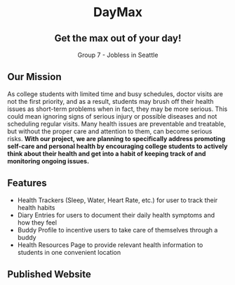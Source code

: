 <h1 align="center"><strong>DayMax</strong></h1>
<h2 align="center"><strong>Get the max out of your day!</strong></h2>
<p align="center">Group 7 - Jobless in Seattle</p>

## Our Mission
As college students with limited time and busy schedules, doctor visits are not the first priority, and as a result, students may brush off their health issues as short-term problems when in fact, they may be more serious. This could mean ignoring signs of serious injury or possible diseases and not scheduling regular visits. Many health issues are preventable and treatable, but without the proper care and attention to them, can become serious risks. **With our project, we are planning to specifically address promoting self-care and personal health by encouraging college students to actively think about their health and get into a habit of keeping track of and monitoring ongoing issues.**

## Features
- Health Trackers (Sleep, Water, Heart Rate, etc.) for user to track their health habits
- Diary Entries for users to document their daily health symptoms and how they feel
- Buddy Profile to incentive users to take care of themselves through a buddy
- Health Resources Page to provide relevant health information to students in one convenient location

## Published Website

